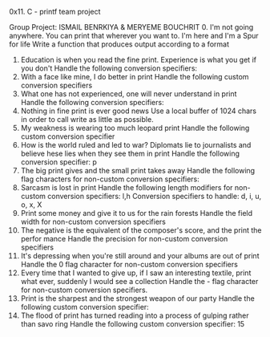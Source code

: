 0x11. C - printf team project

Group Project: ISMAIL BENRKIYA & MERYEME BOUCHRIT
0. I'm not going anywhere. You can print that wherever you want to. I'm here and I'm
 a Spur for life
Write a function that produces output according to a format
1. Education is when you read the fine print. Experience is what you get if you don't
Handle the following conversion specifiers:
2. With a face like mine, I do better in print
Handle the following custom conversion specifiers
3. What one has not experienced, one will never understand in print
Handle the following conversion specifiers:
4. Nothing in fine print is ever good news
Use a local buffer of 1024 chars in order to call write as little as possible.
5. My weakness is wearing too much leopard print
Handle the following custom conversion specifier
6. How is the world ruled and led to war? Diplomats lie to journalists and believe
hese lies when they see them in print
Handle the following conversion specifier: p
7. The big print gives and the small print takes away
Handle the following flag characters for non-custom conversion specifiers:
8. Sarcasm is lost in print
Handle the following length modifiers for non-custom conversion specifiers:
l,h
Conversion specifiers to handle: d, i, u, o, x, X
9. Print some money and give it to us for the rain forests
Handle the field width for non-custom conversion specifiers
10. The negative is the equivalent of the composer's score, and the print the perfor
mance
Handle the precision for non-custom conversion specifiers
11. It's depressing when you're still around and your albums are out of print
Handle the 0 flag character for non-custom conversion specifiers
12. Every time that I wanted to give up, if I saw an interesting textile, print what
 ever, suddenly I would see a collection
Handle the - flag character for non-custom conversion specifiers.
13. Print is the sharpest and the strongest weapon of our party
Handle the following custom conversion specifier:
14. The flood of print has turned reading into a process of gulping rather than savo
ring
Handle the following custom conversion specifier:
15
